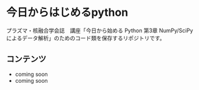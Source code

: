 # 今日からはじめるpython

プラズマ・核融合学会誌　講座「今日から始める Python 第3章 NumPy/SciPyによるデータ解析」のためのコード類を保存するリポジトリです。

## コンテンツ
+ coming soon
+ coming soon
